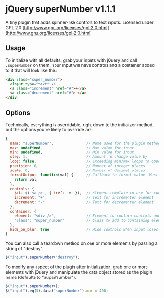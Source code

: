 # jQuery superNumber v1.1.1

A tiny plugin that adds spinner-like controls to text inputs. Licensed under GPL 2.0 [http://www.gnu.org/licenses/gpl-2.0.html](http://www.gnu.org/licenses/gpl-2.0.html)

## Usage

To initialize with all defaults, grab your inputs with jQuery and call `.superNumber` on them.
Your input will have controls and a container added to it that will look like
this:

```html
<div class="super_number">
  <input type="text" />
  <a class="increment" href="#">+</a>
  <a class="decrement" href="#">-</a>
</div>
```

## Options

Technically, everything is overridable, right down to the initializer method,
but the options you're likely to override are:

```javascript
{
  name: "superNumber",               // Name used for the plugin method
  max: undefined,                    // Max value for input
  min: undefined,                    // Min value for input
  step: 1,                           // Amount to change value by
  loop: false,                       // Exceeding min/max loops to opposite end
  precision: 0,                      // Number of integer places
  scale: 0,                          // Number of decimal places
  formatOutput: function(val) {      // Callback to format value. Must remain a number.
    return val;
  },
  controls: {
    $el: $("<a />", { href: "#" }),  // Element template to use for controls
    increment: "+",                  // Text for incrementer element
    decrement: "-"                   // Text for decrementer element
  },
  container: {
    element: "<div />",              // Element to contain controls and input
    "class": "super_number"          // Class to add to containing element
  },
  hide_on_blur: true                 // Hide controls when input loses focus
}
```

You can also call a teardown method on one or more elements by passing a string
of "destroy".

```javascript
$("input").superNumber("destroy");
```

To modify any aspect of the plugin after initialization, grab one or more
elements with jQuery and manipulate the data object stored as the plugin name
(defaults to "superNumber").

```javascript
$("input").superNumber();
$("input").eq(3).data("superNumber").max = 400;
```
